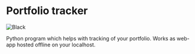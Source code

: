 # Portfolio tracker 
![Black](https://img.shields.io/static/v1?label=code%20style&message=black&color=black&style=flat-squar) 

Python program which helps with tracking of your portfolio. Works as web-app hosted offline on your localhost.
